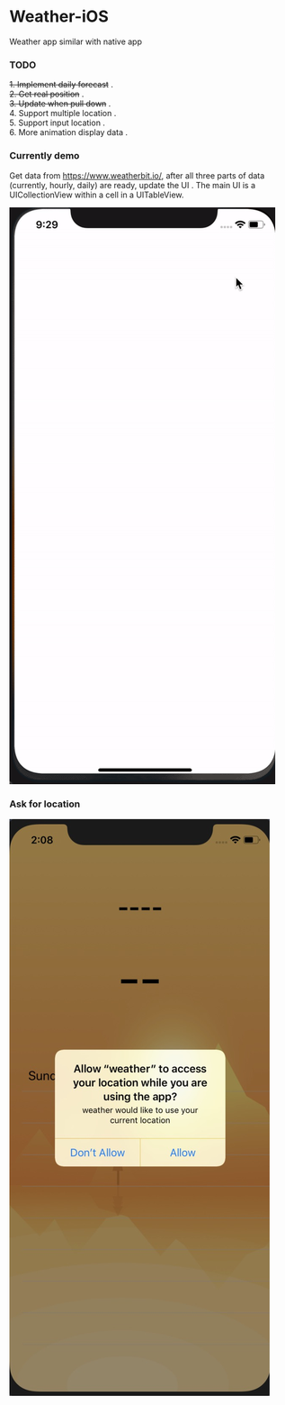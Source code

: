 # Weather-iOS
Weather app similar with native app

### TODO
~~1. Implement daily forecast~~ .   
~~2. Get real position~~ .   
~~3. Update when pull down~~ .      
4. Support multiple location .   
5. Support input location .   
6. More animation display data .   


### Currently demo      
Get data from <https://www.weatherbit.io/>, after all three parts of data (currently, hourly, daily) are ready, update the UI . The main UI is a UICollectionView within a cell in a UITableView.

![](https://github.com/BobbyLiu66/Weather-iOS/blob/master/weather/Support%20File/demo.gif)

### Ask for location
![](https://github.com/BobbyLiu66/Weather-iOS/blob/master/weather/Support%20File/location.png)
